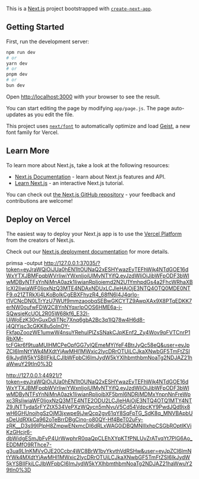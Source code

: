 This is a [Next.js](https://nextjs.org) project bootstrapped with [`create-next-app`](https://github.com/vercel/next.js/tree/canary/packages/create-next-app).

## Getting Started

First, run the development server:

```bash
npm run dev
# or
yarn dev
# or
pnpm dev
# or
bun dev
```

Open [http://localhost:3000](http://localhost:3000) with your browser to see the result.

You can start editing the page by modifying `app/page.js`. The page auto-updates as you edit the file.

This project uses [`next/font`](https://nextjs.org/docs/app/building-your-application/optimizing/fonts) to automatically optimize and load [Geist](https://vercel.com/font), a new font family for Vercel.

## Learn More

To learn more about Next.js, take a look at the following resources:

- [Next.js Documentation](https://nextjs.org/docs) - learn about Next.js features and API.
- [Learn Next.js](https://nextjs.org/learn) - an interactive Next.js tutorial.

You can check out [the Next.js GitHub repository](https://github.com/vercel/next.js) - your feedback and contributions are welcome!

## Deploy on Vercel

The easiest way to deploy your Next.js app is to use the [Vercel Platform](https://vercel.com/new?utm_medium=default-template&filter=next.js&utm_source=create-next-app&utm_campaign=create-next-app-readme) from the creators of Next.js.

Check out our [Next.js deployment documentation](https://nextjs.org/docs/app/building-your-application/deploying) for more details.



primsa -output
http://127.0.0.1:37035/?token=eyJraWQiOiJUa0hEN1ltOUNaQ2xESHYwazEyTEFhWjk4NTdGOE16dWxYTXJBMFpqbWVrIiwiYWxnIjoiUlMyNTYifQ.eyJzdWIiOiJjbWFpODF3bWIwMDByNTFsYnNiMnA0azk1IiwianRpIjoiemd2N2U1YmhpdGs4a2FhcWRhaXBlcXI2IiwiaWF0IjoxNzQ3MTE4NDAxNDUxLCJleHAiOjE3NTQ4OTQ0MDE0NTF9.q21ZTRkXj4LKoBoIkCgEBXFhyzR4_68fN6l4J4qrIo-t1VCNcDN0LTrYzU7WUf9mmzaoobqSEBwGKCYTZ9AwpXAx9X8PTqEDKK7erNW0oufwFDW2C8YnNYqxrIpOOS6HME6a-j-SQwsieKcUOL2R05W68kf6_E32l-UiWoEzK30nGuxDdiTNc7Xnq6gbA2Bc3q1IQ78w4H6d8-j4QIYjsc3cGKK8u5oInOY-FkfapZoozWE1umwW4nsuYRehuIPIZsSNakCJpKEnf2_Zy4Wov9qFVTCnrP1RbXM-tcFGkr6f9tuaMUlHMCPeOpfGG7ylQEmeMYjYeF4BtrJyQc58eQ&user=eyJpZCI6ImNtYWk4MXdtYjAwMHI1MWxic2IycDRrOTUiLCJkaXNwbGF5TmFtZSI6IkJydW5kYSBIIFkiLCJlbWFpbCI6ImJydW5kYXlhbmthbmNoaTg2NDJAZ21haWwuY29tIn0%3D


http://127.0.0.1:44921/?token=eyJraWQiOiJUa0hEN1ltOUNaQ2xESHYwazEyTEFhWjk4NTdGOE16dWxYTXJBMFpqbWVrIiwiYWxnIjoiUlMyNTYifQ.eyJzdWIiOiJjbWFpODF3bWIwMDByNTFsYnNiMnA0azk1IiwianRpIjoibXF5bml6NDRjMDMxYnpnNnFreWpxc3RsIiwiaWF0IjoxNzQ3MTE4NTE2ODU2LCJleHAiOjE3NTQ4OTQ1MTY4NTZ9.jNTTydaSrFYZtX534VePXzWQycn5mNvuV5Cd54VdpcKY9PwdJQd9jx8wH6GHUnojhgSzOjM3jxwpe9jJwQcp2gv61qY8SqFpTG_SdK8q_MNVBApbUsDeUdRXkCa962oTeBrrDBgCino-o80QY-Hf4BeT02uFy-zRK__D3s99IPlpH8ZmpwENxmcDI6dRLxWAG0iDBQMNlIlxhpCSGbROptIKViKzGHcjr6-dbWidgESmJbFvP4UrWwphrR0qaQpCLEhXYpKTfPNLUvZrATvqYt7PlG6Ao_EDDMfO9RThce7-g3ua9LInKMVvOJE20Ccbr4WC8BrW1bvYkvthVdRSHw&user=eyJpZCI6ImNtYWk4MXdtYjAwMHI1MWxic2IycDRrOTUiLCJkaXNwbGF5TmFtZSI6IkJydW5kYSBIIFkiLCJlbWFpbCI6ImJydW5kYXlhbmthbmNoaTg2NDJAZ21haWwuY29tIn0%3D